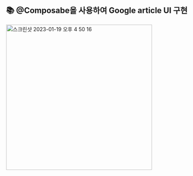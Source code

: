 📚 @Composabe을 사용하여 Google article UI 구현
---

<img width="395" alt="스크린샷 2023-01-19 오후 4 50 16" src="https://user-images.githubusercontent.com/73929644/213384835-4df674c3-7c53-4689-b889-78eedccac6e1.png">
